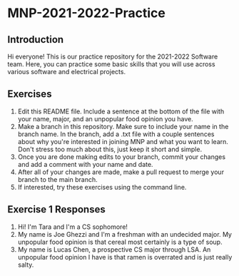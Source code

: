 # MNP-2021-2022-Practice

## Introduction

Hi everyone! This is our practice repository for the 2021-2022 Software team. Here, you can practice some basic skills that you will use across various software and electrical projects. 

## Exercises
1. Edit this README file. Include a sentence at the bottom of the file with your name, major, and an unpopular food opinion you have. 
2. Make a branch in this repository. Make sure to include your name in the branch name. In the branch, add a .txt file with a couple sentences about why you're interested in joining MNP and what you want to learn. Don't stress too much about this, just keep it short and simple. 
3. Once you are done making edits to your branch, commit your changes and add a comment with your name and date. 
4. After all of your changes are made, make a pull request to merge your branch to the main branch. 
5. If interested, try these exercises using the command line. 

## Exercise 1 Responses
1. Hi! I'm Tara and I'm a CS sophomore! 
2. My name is Joe Ghezzi and I'm a freshman with an undecided major. My unpopular food opinion is that cereal most certainly is a type of soup.
3. My name is Lucas Chen, a prospective CS major through LSA. An unpopular food opinion I have is that ramen is overrated and is just really salty.

